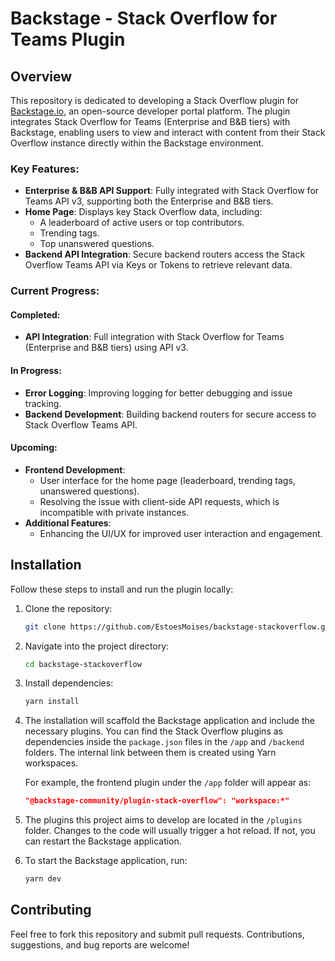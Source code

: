 
# Backstage - Stack Overflow for Teams Plugin

## Overview

This repository is dedicated to developing a Stack Overflow plugin for [Backstage.io](https://backstage.io/), an open-source developer portal platform. The plugin integrates Stack Overflow for Teams (Enterprise and B&B tiers) with Backstage, enabling users to view and interact with content from their Stack Overflow instance directly within the Backstage environment.

### Key Features:

-   **Enterprise & B&B API Support**: Fully integrated with Stack Overflow for Teams API v3, supporting both the Enterprise and B&B tiers.
-   **Home Page**: Displays key Stack Overflow data, including:
    -   A leaderboard of active users or top contributors.
    -   Trending tags.
    -   Top unanswered questions.
-   **Backend API Integration**: Secure backend routers access the Stack Overflow Teams API via Keys or Tokens to retrieve relevant data.

### Current Progress:

#### Completed:

-   **API Integration**: Full integration with Stack Overflow for Teams (Enterprise and B&B tiers) using API v3.

#### In Progress:

-   **Error Logging**: Improving logging for better debugging and issue tracking.
-   **Backend Development**: Building backend routers for secure access to Stack Overflow Teams API.

#### Upcoming:

-   **Frontend Development**:
    -   User interface for the home page (leaderboard, trending tags, unanswered questions).
    -   Resolving the issue with client-side API requests, which is incompatible with private instances.
-   **Additional Features**:
    -   Enhancing the UI/UX for improved user interaction and engagement.

## Installation

Follow these steps to install and run the plugin locally:

1.  Clone the repository:
    
    ```bash
    git clone https://github.com/EstoesMoises/backstage-stackoverflow.git
    
    ```
    
2.  Navigate into the project directory:
    
    ```bash
    cd backstage-stackoverflow
    
    ```
    
3.  Install dependencies:
    
    ```bash
    yarn install
    
    ```
    
4.  The installation will scaffold the Backstage application and include the necessary plugins. You can find the Stack Overflow plugins as dependencies inside the `package.json` files in the `/app` and `/backend` folders. The internal link between them is created using Yarn workspaces.
    
    For example, the frontend plugin under the `/app` folder will appear as:
    
    ```json
    "@backstage-community/plugin-stack-overflow": "workspace:*"
    
    ```
    
5.  The plugins this project aims to develop are located in the `/plugins` folder. Changes to the code will usually trigger a hot reload. If not, you can restart the Backstage application.
    
6.  To start the Backstage application, run:
    
    ```bash
    yarn dev
    
    ```
    
## Contributing

Feel free to fork this repository and submit pull requests. Contributions, suggestions, and bug reports are welcome!
